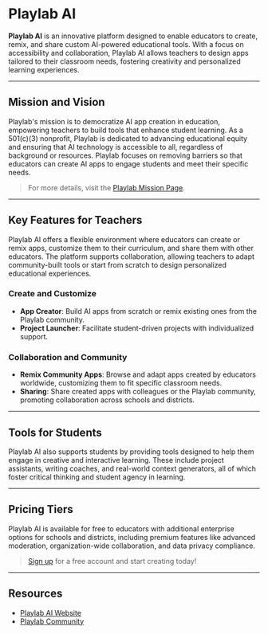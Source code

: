 # Playlab AI

**Playlab AI** is an innovative platform designed to enable educators to create, remix, and share custom AI-powered educational tools. With a focus on accessibility and collaboration, Playlab AI allows teachers to design apps tailored to their classroom needs, fostering creativity and personalized learning experiences.

* * *

## Mission and Vision

Playlab's mission is to democratize AI app creation in education, empowering teachers to build tools that enhance student learning. As a 501(c)(3) nonprofit, Playlab is dedicated to advancing educational equity and ensuring that AI technology is accessible to all, regardless of background or resources. Playlab focuses on removing barriers so that educators can create AI apps to engage students and meet their specific needs.

> For more details, visit the [Playlab Mission Page](https://www.playlab.ai/).

* * *

## Key Features for Teachers

Playlab AI offers a flexible environment where educators can create or remix apps, customize them to their curriculum, and share them with other educators. The platform supports collaboration, allowing teachers to adapt community-built tools or start from scratch to design personalized educational experiences.

### Create and Customize
- **App Creator**: Build AI apps from scratch or remix existing ones from the Playlab community.
- **Project Launcher**: Facilitate student-driven projects with individualized support.

### Collaboration and Community
- **Remix Community Apps**: Browse and adapt apps created by educators worldwide, customizing them to fit specific classroom needs.
- **Sharing**: Share created apps with colleagues or the Playlab community, promoting collaboration across schools and districts.

* * *

## Tools for Students

Playlab AI also supports students by providing tools designed to help them engage in creative and interactive learning. These include project assistants, writing coaches, and real-world context generators, all of which foster critical thinking and student agency in learning.

* * *

## Pricing Tiers

Playlab AI is available for free to educators with additional enterprise options for schools and districts, including premium features like advanced moderation, organization-wide collaboration, and data privacy compliance.

> [Sign up](https://www.playlab.ai/) for a free account and start creating today!

* * *

## Resources

- [Playlab AI Website](https://www.playlab.ai)
- [Playlab Community](https://www.playlab.ai/explore)